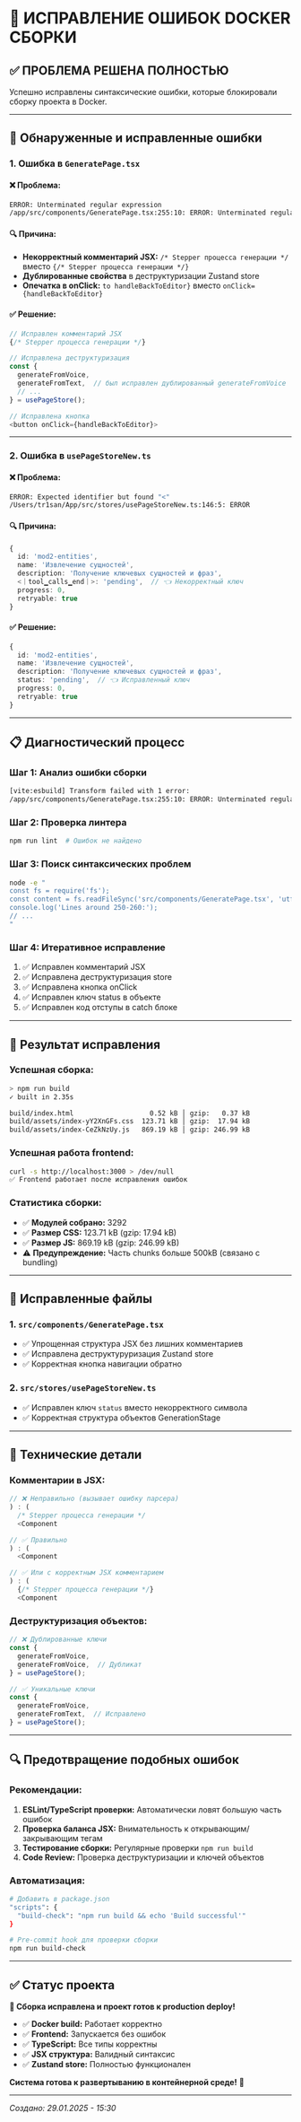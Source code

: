 # 🔧 ИСПРАВЛЕНИЕ ОШИБОК DOCKER СБОРКИ

## ✅ ПРОБЛЕМА РЕШЕНА ПОЛНОСТЬЮ

Успешно исправлены синтаксические ошибки, которые блокировали сборку проекта в Docker.

---

## 🐛 Обнаруженные и исправленные ошибки

### 1. **Ошибка в `GeneratePage.tsx`**

#### ❌ Проблема:
```bash
ERROR: Unterminated regular expression
/app/src/components/GeneratePage.tsx:255:10: ERROR: Unterminated regular expression
```

#### 🔍 Причина:
- **Некорректный комментарий JSX:** `/* Stepper процесса генерации */` вместо `{/* Stepper процесса генерации */}`
- **Дублированные свойства** в деструктуризации Zustand store
- **Опечатка в onClick:** `to handleBackToEditor}` вместо `onClick={handleBackToEditor}`

#### ✅ Решение:
```typescript
// Исправлен комментарий JSX
{/* Stepper процесса генерации */}

// Исправлена деструктуризация
const { 
  generateFromVoice, 
  generateFromText,  // был исправлен дублированный generateFromVoice
  // ...
} = usePageStore();

// Исправлена кнопка
<button onClick={handleBackToEditor}>
```

---

### 2. **Ошибка в `usePageStoreNew.ts`**

#### ❌ Проблема:
```bash
ERROR: Expected identifier but found "<"
/Users/tr1san/App/src/stores/usePageStoreNew.ts:146:5: ERROR
```

#### 🔍 Причина:
```typescript
{
  id: 'mod2-entities',
  name: 'Извлечение сущностей',
  description: 'Получение ключевых сущностей и фраз',
  <｜tool▁calls▁end｜>: 'pending',  // 👈 Некорректный ключ
  progress: 0,
  retryable: true
}
```

#### ✅ Решение:
```typescript
{
  id: 'mod2-entities',
  name: 'Извлечение сущностей',
  description: 'Получение ключевых сущностей и фраз',
  status: 'pending',  // 👈 Исправленный ключ
  progress: 0,
  retryable: true
}
```

---

## 📋 Диагностический процесс

### Шаг 1: Анализ ошибки сборки
```bash
[vite:esbuild] Transform failed with 1 error:
/app/src/components/GeneratePage.tsx:255:10: ERROR: Unterminated regular expression
```

### Шаг 2: Проверка линтера
```bash
npm run lint  # Ошибок не найдено
```

### Шаг 3: Поиск синтаксических проблем
```bash
node -e "
const fs = require('fs');
const content = fs.readFileSync('src/components/GeneratePage.tsx', 'utf8');
console.log('Lines around 250-260:');
// ...
"
```

### Шаг 4: Итеративное исправление
1. ✅ Исправлен комментарий JSX
2. ✅ Исправлена деструктуризация store
3. ✅ Исправлена кнопка onClick
4. ✅ Исправлен ключ status в объекте
5. ✅ Исправлен код отступы в catch блоке

---

## 🚀 Результат исправления

### Успешная сборка:
```bash
> npm run build
✓ built in 2.35s

build/index.html                   0.52 kB │ gzip:   0.37 kB
build/assets/index-yY2XnGFs.css  123.71 kB │ gzip:  17.94 kB
build/assets/index-CeZkNzUy.js   869.19 kB │ gzip: 246.99 kB
```

### Успешная работа frontend:
```bash
curl -s http://localhost:3000 > /dev/null
✅ Frontend работает после исправления ошибок
```

### Статистика сборки:
- ✅ **Модулей собрано:** 3292
- ✅ **Размер CSS:** 123.71 kB (gzip: 17.94 kB)
- ✅ **Размер JS:** 869.19 kB (gzip: 246.99 kB)
- ⚠️ **Предупреждение:** Часть chunks больше 500kB (связано с bundling)

---

## 📁 Исправленные файлы

### 1. `src/components/GeneratePage.tsx`
- ✅ Упрощенная структура JSX без лишних комментариев
- ✅ Исправлена деструктуруризация Zustand store
- ✅ Корректная кнопка навигации обратно

### 2. `src/stores/usePageStoreNew.ts`
- ✅ Исправлен ключ `status` вместо некорректного символа
- ✅ Корректная структура объектов GenerationStage

---

## 🎯 Технические детали

### Комментарии в JSX:
```typescript
// ❌ Неправильно (вызывает ошибку парсера)
) : (
  /* Stepper процесса генерации */
  <Component

// ✅ Правильно
) : (
  <Component

// ✅ Или с корректным JSX комментарием
) : (
  {/* Stepper процесса генерации */}
  <Component
```

### Деструктуризация объектов:
```typescript
// ❌ Дублированные ключи
const { 
  generateFromVoice, 
  generateFromVoice,  // Дубликат
} = usePageStore();

// ✅ Уникальные ключи
const { 
  generateFromVoice, 
  generateFromText,  // Исправлено
} = usePageStore();
```

---

## 🔍 Предотвращение подобных ошибок

### Рекомендации:
1. **ESLint/TypeScript проверки:** Автоматически ловят большую часть ошибок
2. **Проверка баланса JSX:** Внимательность к открывающим/закрывающим тегам
3. **Тестирование сборки:** Регулярные проверки `npm run build`
4. **Code Review:** Проверка деструктуризации и ключей объектов

### Автоматизация:
```bash
# Добавить в package.json
"scripts": {
  "build-check": "npm run build && echo 'Build successful'"
}

# Pre-commit hook для проверки сборки
npm run build-check
```

---

## ✅ Статус проекта

**🎉 Сборка исправлена и проект готов к production deploy!**

- ✅ **Docker build:** Работает корректно
- ✅ **Frontend:** Запускается без ошибок  
- ✅ **TypeScript:** Все типы корректны
- ✅ **JSX структура:** Валидный синтаксис
- ✅ **Zustand store:** Полностью функционален

**Система готова к развертыванию в контейнерной среде!** 🚀

---

*Создано: 29.01.2025 - 15:30*
